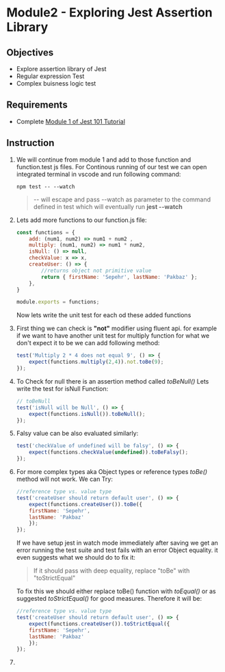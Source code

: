# Module2 - Exploring Jest Assertion Library

## Objectives

* Explore assertion library of Jest
* Regular expression Test
* Complex buisness logic test

## Requirements

* Complete [Module 1 of Jest 101 Tutorial](https://github.com/pakbaz/Jest101Training/tree/master/Module1%20-%20Getting%20Started%20with%20Jest)

## Instruction

1. We will continue from module 1 and add to those function and function.test js files. For Continous running of our test we can open integrated terminal in vscode and run following command:

    ```console
    npm test -- --watch
    ```

    > -- will escape and pass --watch as parameter to the command defined in test which will eventually run **jest --watch**

2. Lets add more functions to our function.js file:

    ```javascript
    const functions = {
        add: (num1, num2) => num1 + num2 ,
        multiply: (num1, num2) => num1 * num2,
        isNull: () => null,
        checkValue: x => x,
        createUser: () => {
            //returns object not primitive value
            return { firstName: 'Sepehr', lastName: 'Pakbaz' };
        },
    }

    module.exports = functions;
    ```

    Now lets write the unit test for each od these added functions

3. First thing we can check is **"not"** modifier using fluent api. for example if we want to have another unit test for multiply function for what we don't expect it to be we can add following method:

    ```javascript
    test('Multiply 2 * 4 does not equal 9', () => {
        expect(functions.multiply(2,4)).not.toBe(9);
    });
    ```

4. To Check for null there is an assertion method called *toBeNull()* Lets write the test for isNull Function:

    ```javascript
    // toBeNull
    test('isNull will be Null', () => {
        expect(functions.isNull()).toBeNull();
    });
    ```

5. Falsy value can be also evaluated similarly:

    ```javascript
    test('checkValue of undefined will be falsy', () => {
        expect(functions.checkValue(undefined)).toBeFalsy();
    });
    ```

6. For more complex types aka Object types or reference types *toBe()* method will not work. We can Try:

    ```javascript
    //reference type vs. value type
    test('createUser should return default user', () => {
        expect(functions.createUser()).toBe({
        firstName: 'Sepehr',
        lastName: 'Pakbaz'
        });
    });
    ```

    If we have setup jest in watch mode immediately after saving we get an error running the test suite and test fails with an error Object equality. it even suggests what we should do to fix it:
    > If it should pass with deep equality, replace "toBe" with "toStrictEqual"

    To fix this we should either replace toBe() function with *toEqual()* or as suggested *toStrictEqual()* for good measures. Therefore it will be:

    ```javascript
    //reference type vs. value type
    test('createUser should return default user', () => {
        expect(functions.createUser()).toStrictEqual({
        firstName: 'Sepehr',
        lastName: 'Pakbaz'
        });
    });
    ```

7. 